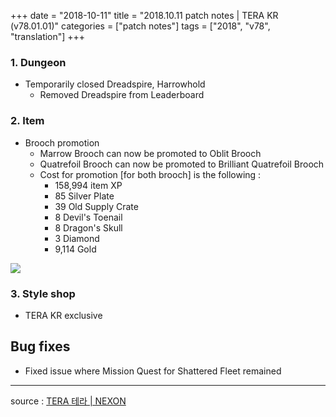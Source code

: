 +++
date = "2018-10-11"
title = "2018.10.11 patch notes | TERA KR (v78.01.01)"
categories = ["patch notes"]
tags = ["2018", "v78", "translation"]
+++

### 1. Dungeon
- Temporarily closed Dreadspire, Harrowhold
  - Removed Dreadspire from Leaderboard

### 2. Item
- Brooch promotion
  - Marrow Brooch can now be promoted to Oblit Brooch
  - Quatrefoil Brooch can now be promoted to Brilliant Quatrefoil Brooch
  - Cost for promotion [for both brooch] is the following :
    - 158,994 item XP
    - 85 Silver Plate
    - 39 Old Supply Crate
    - 8 Devil's Toenail
    - 8 Dragon's Skull
    - 3 Diamond
    - 9,114 Gold

![](/images/patch/v78-01-01_1.png)

### 3. Style shop
- TERA KR exclusive

## Bug fixes

- Fixed issue where Mission Quest for Shattered Fleet remained

----

source : [TERA 테라 | NEXON](http://tera.nexon.com/news/update/view.aspx?n4articlesn=359)
